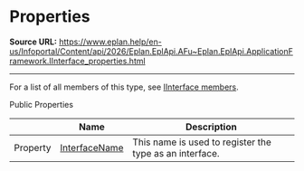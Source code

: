 # Properties

**Source URL:** https://www.eplan.help/en-us/Infoportal/Content/api/2026/Eplan.EplApi.AFu~Eplan.EplApi.ApplicationFramework.IInterface_properties.html

---

For a list of all members of this type, see [IInterface members](Eplan.EplApi.AFu~Eplan.EplApi.ApplicationFramework.IInterface_members.html).

Public Properties

|  | Name | Description |
| --- | --- | --- |
| Property | [InterfaceName](Eplan.EplApi.AFu~Eplan.EplApi.ApplicationFramework.IInterface~InterfaceName.html) | This name is used to register the type as an interface. |


